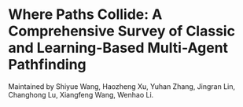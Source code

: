 # Where Paths Collide: A Comprehensive Survey of Classic and Learning-Based Multi-Agent Pathfinding

Maintained by Shiyue Wang, Haozheng Xu, Yuhan Zhang, Jingran Lin, Changhong Lu, Xiangfeng Wang, Wenhao Li.
